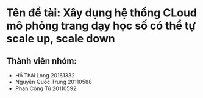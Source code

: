 # Tên đề tài: Xây dụng hệ thống CLoud mô phỏng trang dạy học số có thể tự scale up, scale down
## Thành viên nhóm:
- Hồ Thái Long 20161332
- Nguyễn Quốc Trung 20110588
- Phan Công Tú 20110592
